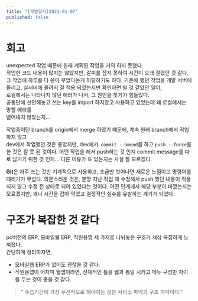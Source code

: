```yaml
---
title: "[개발일지]2021-01-07"
published: false
---
```


# 회고
unexpected 작업 때문에 원래 계획된 작업을 거의 하지 못했다.   
작업한 코드 내용이 많지는 않았지만, 갈피를 잡지 못하여 시간이 오래 걸렸던 것 같다.   
그 작업에 하루를 다 쏟아 부었다는게 허탈하기도 하다.
기존에 했던 작업을 개발 서버에 올리고, 실서버에 올려서 잘 적용 되었는지만 확인하면 될 것 같았던 일이,   
로컬에서는 나타나지 않던 에러가 나서, 그 원인을 찾기가 힘들었다.   
공통단에 선언해놓고 쓰는 key를 import 하지않고 사용하고 있었는데 왜 로컬에서는 망할 에러를   
뱉어내지 않았는지...

작업중이던 branch를 origin에서 merge 하였기 때문에, 계속 원래 branch에서 작업하지 않고   
dev에서 작업했던 것은 좋았지만, dev에서` commit --amend`를 하고 `push --force`를 한 것은 잘 못 된 것이다. 
어떤 작업을 해서 push하는 것 인지 commit message를 따로 남기기 위한 것 인지... 다른 이유가 또 있는지는 사실 잘 모르겠다.   

**Git**은 자주 쓰는 것만 기계적으로 사용하고, 조금만 벗어나면 새로운 느낌이고 명령어를 때리기가 무섭다.
의문스러운 것은, 분명 지난 작업 때 수정해서 push 했던 내용이 적용되지 않고 수정 전 상태로 되어 있었다는 것이다. 어떤 단계에서 해당 부분이 바꼈는지는 모르겠지만, 꽤나 시간을 잡아 먹었고 결정적인 실수를 유발하는 계기가 되었다.

# 구조가 복잡한 것 같다
pc버전의 ERP, 모바일웹 ERP, 직원용앱 세 가지로 나눠놓은 구조가 새삼 복잡하게 느껴졌다.   
간단하게 정리하자면,   
* 모바일웹 ERP가 없어도 괜찮을 것 같다.   
* 직원용앱이 어차피 웹앱이라면, 전체적인 틀을 웹과 통일 시키고 메뉴 구성만 차이를 두는 것이 좋을 것 같다.   

>" 수습기간에  가장 우선적으로 해야하는 것은 서비스 파악과 구조 파악이다."
